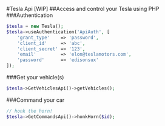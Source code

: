 #Tesla Api [WIP]
##Access and control your Tesla using PHP
###Authentication
``` php
$tesla = new Tesla();
$tesla->useAuthentication('ApiAuth', [
	'grant_type'    => 'password',
    'client_id'     => 'abc',
    'client_secret' => '123',
    'email'         => 'elon@teslamotors.com',
    'password'      => 'edisonsux'
]);
```
###Get your vehicle(s)
``` php
$tesla->GetVehiclesApi()->getVehicles();
```

###Command your car
```php
// honk the horn!
$tesla->GetCommandsApi()->honkHorn($id);
```

